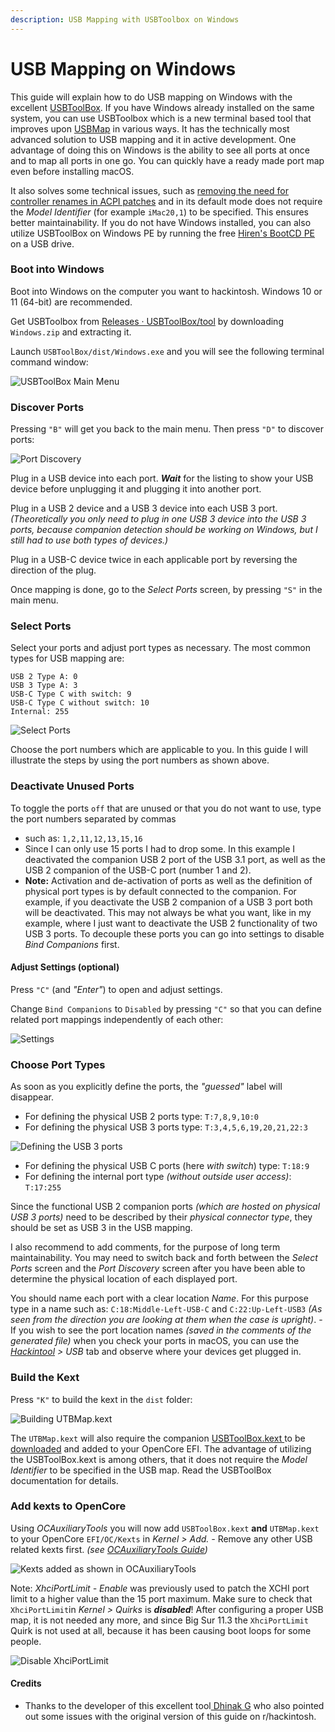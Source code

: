 ```yaml
---
description: USB Mapping with USBToolbox on Windows
---
```


# USB Mapping on Windows

This guide will explain how to do USB mapping on Windows with the excellent [USBToolBox](https://github.com/USBToolBox/tool). If you have Windows already installed on the same system, you can use USBToolbox which is a new terminal based tool that improves upon [USBMap](https://github.com/corpnewt/USBMap) in various ways. It has the technically most advanced solution to USB mapping and it in active development. One advantage of doing this on Windows is the ability to see all ports at once and to map all ports in one go. You can quickly have a ready made port map even before installing macOS.

It also solves some technical issues, such as [removing the need for controller renames in ACPI patches](https://github.com/USBToolBox/kext) and in its default mode does not require the _Model Identifier_ (for example `iMac20,1`) to be specified. This ensures better maintainability. If you do not have Windows installed, you can also utilize USBToolBox on Windows PE by running the free [Hiren's BootCD PE](https://www.hirensbootcd.org) on a USB drive.

### Boot into Windows

Boot into Windows on the computer you want to hackintosh. Windows 10 or 11 (64-bit) are recommended.

Get USBToolbox from [Releases · USBToolBox/tool](https://github.com/USBToolBox/tool/releases) by downloading `Windows.zip` and extracting it.

Launch `USBToolBox/dist/Windows.exe` and you will see the following terminal command window:

![USBToolBox Main Menu](<../.gitbook/assets/image (1).png>)

### Discover Ports

Pressing `"B"` will get you back to the main menu. Then  press `"D"` to discover ports:

![Port Discovery](../.gitbook/assets/USBToolbox-03.PNG)

Plug in a USB device into each port. _**Wait**_ for the listing to show your USB device before unplugging it and plugging it into another port.

Plug in a USB 2 device and a USB 3 device into each USB 3 port. _(Theoretically you only need to plug in one USB 3 device into the USB 3 ports, because companion detection should be working on Windows, but I still had to use both types of devices.)_

Plug in a USB-C device twice in each applicable port by reversing the direction of the plug.

Once mapping is done, go to the _Select Ports_ screen, by pressing `"S"` in the main menu.

### Select Ports

Select your ports and adjust port types as necessary. The most common types for USB mapping are:

```
USB 2 Type A: 0
USB 3 Type A: 3
USB-C Type C with switch: 9
USB-C Type C without switch: 10
Internal: 255
```

![Select Ports](../.gitbook/assets/USBToolbox-04.PNG)

Choose the port numbers which are applicable to you. In this guide I will illustrate the steps by using the port numbers as shown above.

### Deactivate Unused Ports

To toggle the ports `off` that are unused or that you do not want to use, type the port numbers separated by commas

* such as: `1,2,11,12,13,15,16`
* Since I can only use 15 ports I had to drop some. In this example I deactivated the companion USB 2 port of the USB 3.1 port, as well as the USB 2 companion of the USB-C port (number 1 and 2).
* **Note:** Activation and de-activation of ports as well as the definition of physical port types is by default connected to the companion. For example, if you deactivate the USB 2 companion of a USB 3 port both will be deactivated. This may not always be what you want, like in my example, where I just want to deactivate the USB 2 functionality of two USB 3 ports. To decouple these ports you can go into settings to disable _Bind Companions_ first.

#### Adjust Settings (optional)

Press `"C"` (and _"Enter"_) to open and adjust settings.

Change `Bind Companions` to `Disabled` by pressing `"C"` so that you can define related port mappings independently of each other:

![Settings](../.gitbook/assets/USBToolbox-02.PNG)

###

### Choose Port Types

As soon as you explicitly define the ports, the _"guessed"_ label will disappear.

* For defining the physical USB 2 ports type: `T:7,8,9,10:0`
* For defining the physical USB 3 ports type: `T:3,4,5,6,19,20,21,22:3`

![Defining the USB 3 ports](../.gitbook/assets/USBToolbox-04b.PNG)

* For defining the physical USB C ports (here _with switch_) type: `T:18:9`
* For defining the internal port type _(without outside user access)_: `T:17:255`

Since the functional USB 2 companion ports _(which are hosted on physical USB 3 ports)_ need to be described by their _physical connector type_, they should be set as USB 3 in the USB mapping.

I also recommend to add comments, for the purpose of long term maintainability. You may need to switch back and forth between the _Select Ports_ screen and the _Port Discovery_ screen after you have been able to determine the physical location of each displayed port.

You should name each port with a clear location _Name_. For this purpose type in a name such as: `C:18:Middle-Left-USB-C` and `C:22:Up-Left-USB3` _(As seen from the direction you are looking at them when the case is upright)_. - If you wish to see the port location names _(saved in the comments of the generated file)_ when you check your ports in macOS, you can use the [_Hackintool_](https://github.com/headkaze/Hackintool) _> USB_ tab and observe where your devices get plugged in.

### Build the Kext

Press `"K"` to build the kext in the `dist` folder:

![Building UTBMap.kext](../.gitbook/assets/USBToolbox-05.PNG)

The `UTBMap.kext` will also require the companion [USBToolBox.kext ](https://github.com/USBToolBox/kext)to be [downloaded](https://github.com/USBToolBox/kext/releases) and added to your OpenCore EFI. The advantage of utilizing the USBToolBox.kext is among others, that it does not require the _Model Identifier_ to be specified in the USB map. Read the USBToolBox documentation for details.

### Add kexts to OpenCore

Using _OCAuxiliaryTools_ you will now add `USBToolBox.kext` **and** `UTBMap.kext` to your OpenCore `EFI/OC/Kexts` in _Kernel > Add. -_ Remove any other USB related kexts first. _(see_ [_OCAuxiliaryTools Guide_](https://chriswayg.gitbook.io/opencore-visual-beginners-guide/step-by-step/oc-auxiliary-tools)_)_

![Kexts added as shown in OCAuxiliaryTools](<../.gitbook/assets/image (3).png>)

Note: _XhciPortLimit - Enable_ was previously used to patch the XCHI port limit to a higher value than the 15 port maximum. Make sure to check that `XhciPortLimit`in _Kernel > Quirks_ is _**disabled**_! After configuring a proper USB map, it is not needed any more, and since Big Sur 11.3 the `XhciPortLimit` Quirk is not used at all, because it has been causing boot loops for some people.

![Disable XhciPortLimit](<../.gitbook/assets/image (4).png>)

#### Credits

* Thanks to the developer of this excellent tool[ Dhinak G](https://github.com/dhinakg) who also pointed out some issues with the original version of this guide on r/hackintosh.
